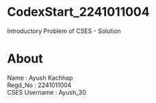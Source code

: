 # CodexStart_2241011004
Introductory Problem of CSES - Solution
# About
Name : Ayush Kachhap <br>
Regd_No : 2241011004 <br>
CSES Username : Ayush_30
